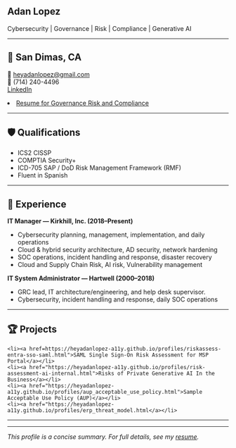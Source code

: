 ## Adan Lopez

Cybersecurity | Governance | Risk | Compliance | Generative AI

---

## 📍 San Dimas, CA
📧 heyadanlopez@gmail.com  
📱 (714) 240-4496  
[LinkedIn](https://www.linkedin.com/in/adan-lopez-76947911/)
<li><a href=https://heyadanlopez-a11y.github.io/profiles/Resume-Adan Lopez-GRC (1).pdf">Resume for Governance Risk and Compliance</a></li>


---

## 🛡️ Qualifications
- ICS2 CISSP
- COMPTIA Security+
- ICD-705 SAP / DoD Risk Management Framework (RMF)
- Fluent in Spanish

---

## 💼 Experience

**IT Manager — Kirkhill, Inc. (2018–Present)**
- Cybersecurity planning, management, implementation, and daily operations
- Cloud & hybrid security architecture, AD security, network hardening
- SOC operations, incident handling and response, disaster recovery
- Cloud and Supply Chain Risk, AI risk, Vulnerability management

**IT System Administrator — Hartwell (2000–2018)**
- GRC lead, IT architecture/engineering, and help desk supervisor.
- Cybersecurity, incident handling and response, daily SOC operations

---

## 🏆 Projects

    <li><a href=https://heyadanlopez-a11y.github.io/profiles/riskassess-entra-sso-saml.html">SAML Single Sign-On Risk Assessment for MSP Portal</a></li>
    <li><a href="https://heyadanlopez-a11y.github.io/profiles/risk-assessment-ai-internal.html">Risks of Private Generative AI In the Business</a></li>
    <li><a href="https://heyadanlopez-a11y.github.io/profiles/aup_acceptable_use_policy.html">Sample Acceptable Use Policy (AUP)</a></li>
    <li><a href="https://heyadanlopez-a11y.github.io/profiles/erp_threat_model.html</a></li>

---



---

_This profile is a concise summary. For full details, see my [resume](#)._ <!-- Replace # with actual resume link when available -->
